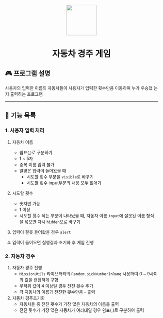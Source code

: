 <p align="middle" >
  <img width="100px;" src="https://github.com/woowacourse/javascript-racingcar-precourse/blob/main/images/racingcar_icon.png?raw=true"/>
</p>
<h1 align="middle">자동차 경주 게임</h1>

## 🎮 프로그램 설명

사용자의 입력한 이름의 자동차들이 사용자가 입력한 횟수만큼 이동하여 누가 우승했
는지 출력하는 프로그램

---

## 📝 기능 목록

### 1. 사용자 입력 처리

1. 자동차 이름

   - 쉼표(,)로 구분하기
   - 1 ~ 5자
   - 중복 이름 입력 불가
   - 알맞은 입력이 들어왔을 때
     - 시도할 횟수 부분을 `visible`로 바꾸기
     - 시도할 횟수 input부분의 내용 모두 없애기

2. 시도할 횟수
   - 숫자만 가능
   - 1 이상
   - 시도할 횟수 적는 부분이 나타났을 때, 자동차 이름 `input`에 잘못된 이름 형식
     을 넣으면 다시 `hidden`으로 바꾸기
3. 입력이 잘못 들어왔을 경우 `alert`
4. 입력이 들어오면 실행결과 초기화 후 게임 진행

### 2. 자동차 경주

1. 자동차 경주 진행
   - `MissionUtils` 라이브러리의 `Random.pickNumberInRang` 사용하여 0 ~ 9사이의
     값을 랜덤하게 구함
   - 무작위 값이 4 이상일 경우 전진 횟수 추가
   - 각 자동차의 이름과 전진한 횟수만큼 - 출력
2. 자동차 경주초기화
   - 자동차들 중 전진 횟수가 가장 많은 자동차의 이름를 출력
   - 전진 횟수가 가장 많은 자동차가 여러대일 경우 쉼표(,)로 구분하여 출력
